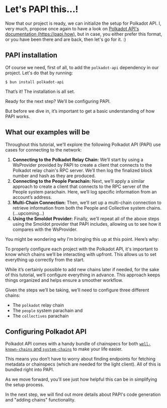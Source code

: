 # Let's PAPI this...!

Now that our project is ready, we can initialize the setup for Polkadot API.
I, very much, propose once again to have a look on [Polkadot API's documentation (https://papi.how)](https://papi.how), but in case, you either prefer this format, or you have been there and are back, then let's go for it. :)

## PAPI installation

Of course we need, first of all, to add the `polkadot-api` dependency in our project.
Let's do that by running:

```shell
$ bun install polkadot-api
```

That’s it! The installation is all set.

Ready for the next step? We’ll be configuring PAPI.

But before we dive in, it’s important to get a basic understanding of how PAPI works.

## What our examples will be

Throughout this tutorial, we'll explore the following Polkadot API (PAPI) use cases for connecting to the network:

1. **Connecting to the Polkadot Relay Chain:** We’ll start by using a WsProvider provided by PAPI to create a client that connects to the Polkadot relay chain's RPC server. We’ll then log the finalized block number and hash as they are produced.
2. **Connecting to the People Parachain:** Next, we’ll apply a similar approach to create a client that connects to the RPC server of the People system parachain. Here, we’ll log specific information from an account’s address.
3. **Multi-Chain Connection:** Then, we’ll set up a multi-chain connection to retrieve information from both the People and Collective system chains.
   (...upcoming...)
4. **Using the Smoldot Provider:** Finally, we’ll repeat all of the above steps using the Smoldot provider that PAPI includes, allowing us to see how it compares with the WsProvider.

You might be wondering why I’m bringing this up at this point. Here’s why:

To properly configure each project with the Polkadot API, it's important to know which chains we’ll be interacting with upfront. This allows us to set everything up correctly from the start.

While it’s certainly possible to add new chains later if needed, for the sake of this tutorial, we’ll configure everything in advance.
This approach keeps things organized and helps ensure a smoother workflow.

Given the steps we’ll be taking, we’ll need to configure three different chains:

- The `polkadot` relay chain
- The `people` system parachain and
- The `collectives` parachain

## Configuring Polkadot API

Polkadot API comes with a handy bundle of chainspecs for both [`well-known-chains` and `system-chains`](https://github.com/polkadot-api/polkadot-api/tree/main/packages/known-chains) to make your life easier.

This means you don’t have to worry about finding endpoints for fetching metadata or chainspecs (which are needed for the light client). All of this is bundled right into PAPI.

As we move forward, you’ll see just how helpful this can be in simplifying the setup process.

In the next step, we will find out more details about PAPI's code generation and "adding chains" functionality.
